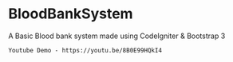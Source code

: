 # BloodBankSystem
 A Basic Blood bank system made using CodeIgniter & Bootstrap 3
	
	Youtube Demo - https://youtu.be/8B0E99HQkI4
